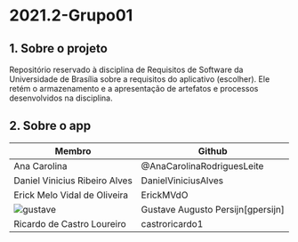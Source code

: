 # 2021.2-Grupo01

## 1. Sobre o projeto
Repositório reservado à disciplina de Requisitos de Software da Universidade de Brasília sobre a requisitos do aplicativo (escolher). Ele retém o armazenamento e a apresentação de artefatos e processos desenvolvidos na disciplina.

## 2. Sobre o app



|  Membro | Github  |
| ------- |-------- |
| Ana Carolina  | @AnaCarolinaRodriguesLeite |
| Daniel Vinicius Ribeiro Alves | DanielViniciusAlves |
| Erick Melo Vidal de Oliveira  |  ErickMVdO  |
| ![gustave](https://user-images.githubusercontent.com/49570180/152335322-1e8a1c8a-c046-4126-bce3-24efcb3470ea.jpg) | Gustave Augusto Persijn[gpersijn]  |
| Ricardo de Castro Loureiro  | castroricardo1  |

